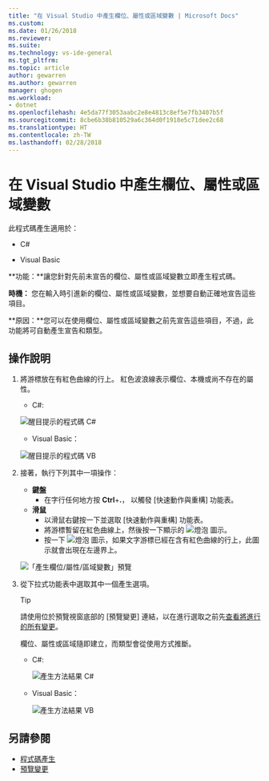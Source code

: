 ```yaml
---
title: "在 Visual Studio 中產生欄位、屬性或區域變數 | Microsoft Docs"
ms.custom: 
ms.date: 01/26/2018
ms.reviewer: 
ms.suite: 
ms.technology: vs-ide-general
ms.tgt_pltfrm: 
ms.topic: article
author: gewarren
ms.author: gewarren
manager: ghogen
ms.workload:
- dotnet
ms.openlocfilehash: 4e5da77f3053aabc2e8e4813c8ef5e7fb3407b5f
ms.sourcegitcommit: 8cbe6b38b810529a6c364d0f1918e5c71dee2c68
ms.translationtype: HT
ms.contentlocale: zh-TW
ms.lasthandoff: 02/28/2018
---
```

# <a name="generate-a-field-property-or-local-variable-in-visual-studio"></a>在 Visual Studio 中產生欄位、屬性或區域變數

此程式碼產生適用於：

- C#

- Visual Basic

**功能：**讓您針對先前未宣告的欄位、屬性或區域變數立即產生程式碼。

**時機：** 您在輸入時引進新的欄位、屬性或區域變數，並想要自動正確地宣告這些項目。

**原因：**您可以在使用欄位、屬性或區域變數之前先宣告這些項目，不過，此功能將可自動產生宣告和類型。

## <a name="how-to"></a>操作說明

1. 將游標放在有紅色曲線的行上。 紅色波浪線表示欄位、本機或尚不存在的屬性。

   - C#: 

    ![醒目提示的程式碼 C#](media/field-highlight-cs.png)

   - Visual Basic：

    ![醒目提示的程式碼 VB](media/field-highlight-vb.png)

1. 接著，執行下列其中一項操作：

   - **鍵盤**
     - 在字行任何地方按 **Ctrl**+**.**， 以觸發 [快速動作與重構] 功能表。
   - **滑鼠**
     - 以滑鼠右鍵按一下並選取 [快速動作與重構] 功能表。
     - 將游標暫留在紅色曲線上，然後按一下顯示的 ![燈泡](media/bulb-cs.png) 圖示。
     - 按一下 ![燈泡](media/bulb-cs.png) 圖示，如果文字游標已經在含有紅色曲線的行上，此圖示就會出現在左邊界上。

    ![「產生欄位/屬性/區域變數」預覽](media/field-preview-cs.png)

1. 從下拉式功能表中選取其中一個產生選項。

   > [!TIP]
   > 請使用位於預覽視窗底部的 [預覽變更] 連結，以在進行選取之前先[查看將進行的所有變更](../../ide/preview-changes.md)。

   欄位、屬性或區域隨即建立，而類型會從使用方式推斷。

   - C#: 

      ![產生方法結果 C#](media/field-result-cs.png)

   - Visual Basic：

      ![產生方法結果 VB](media/field-result-vb.png)

## <a name="see-also"></a>另請參閱

- [程式碼產生](../code-generation-in-visual-studio.md)
- [預覽變更](../../ide/preview-changes.md)
